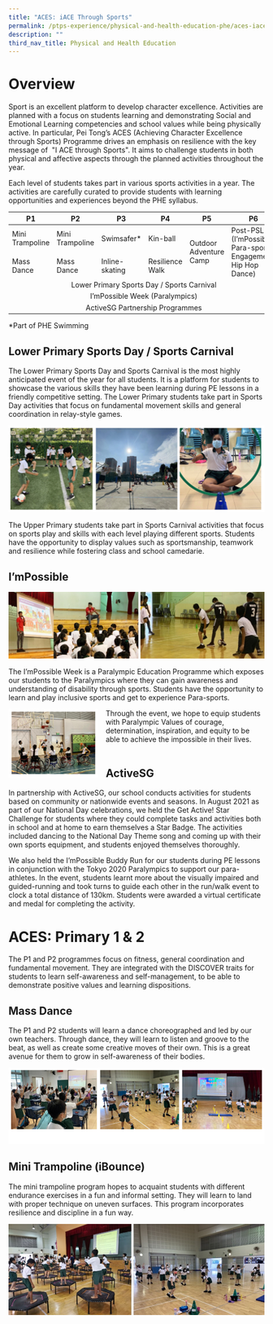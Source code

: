 ```yaml
---
title: "ACES: iACE Through Sports"
permalink: /ptps-experience/physical-and-health-education-phe/aces-iace-through-sports/
description: ""
third_nav_title: Physical and Health Education
---
```

# Overview
Sport is an excellent platform to develop character excellence. Activities are planned with a focus on students learning and demonstrating Social and Emotional Learning competencies and school values while being physically active. In particular, Pei Tong’s ACES (Achieving Character Excellence through Sports) Programme drives an emphasis on resilience with the key message of  "I ACE through Sports". It aims to challenge students in both physical and affective aspects through the planned activities throughout the year.

  

Each level of students takes part in various sports activities in a year. The activities are carefully curated to provide students with learning opportunities and experiences beyond the PHE syllabus.

<table>
<thead>
  <tr>
    <th>P1</th>
    <th>P2</th>
    <th>P3</th>
    <th>P4</th>
    <th>P5</th>
    <th>P6</th>
  </tr>
</thead>
<tbody>
  <tr>
    <td>Mini<br>Trampoline</td>
    <td>Mini<br>Trampoline</td>
    <td>Swimsafer* </td>
    <td>Kin-ball</td>
    <td rowspan="2">Outdoor Adventure Camp</td>
    <td rowspan="2">Post-PSLE (I’mPossible Para-sport Engagement, Hip Hop Dance)</td>
  </tr>
  <tr>
    <td>Mass Dance</td>
    <td>Mass Dance</td>
    <td>Inline-skating </td>
    <td>Resilience Walk</td>
  </tr>
  <tr>
		<td colspan="6"><center>Lower Primary Sports Day / Sports Carnival</center></td>
  </tr>
  <tr>
		<td colspan="6"><center>I’mPossible Week (Paralympics)</center></td>
  </tr>
  <tr>
		<td colspan="6"><center>ActiveSG Partnership Programmes</center></td>
  </tr>
</tbody>
</table>
*Part of PHE Swimming

## Lower Primary Sports Day / Sports Carnival


The Lower Primary Sports Day and Sports Carnival is the most highly anticipated event of the year for all students. It is a platform for students to showcase the various skills they have been learning during PE lessons in a friendly competitive setting. The Lower Primary students take part in Sports Day activities that focus on fundamental movement skills and general coordination in relay-style games.

![](/images/PTPS%20Experience/Physical%20and%20Health%20Education/Sports%20Carnival.png)

The Upper Primary students take part in Sports Carnival activities that focus on sports play and skills with each level playing different sports. Students have the opportunity to display values such as sportsmanship, teamwork and resilience while fostering class and school camedarie. 

## I’mPossible

![](/images/PTPS%20Experience/Physical%20and%20Health%20Education/ImPossible.jpg)

The I’mPossible Week is a Paralympic Education Programme which exposes our students to the Paralympics where they can gain awareness and understanding of disability through sports. Students have the opportunity to learn and play inclusive sports and get to experience Para-sports.



<img src="/images/PTPS%20Experience/Physical%20and%20Health%20Education/aces%20-%20p6%20post%20exam%20impossible.png" style="width:35%;margin-right:15px;" align = "left">


Through the event, we hope to equip students with Paralympic Values of courage, determination, inspiration, and equity to be able to achieve the impossible in their lives.<br><br>


## ActiveSG


In partnership with ActiveSG, our school conducts activities for students based on community or nationwide events and seasons. In August 2021 as part of our National Day celebrations, we held the Get Active! Star Challenge for students where they could complete tasks and activities both in school and at home to earn themselves a Star Badge. The activities included dancing to the National Day Theme song and coming up with their own sports equipment, and students enjoyed themselves thoroughly.

  

We also held the I’mPossible Buddy Run for our students during PE lessons in conjunction with the Tokyo 2020 Paralympics to support our para-athletes. In the event, students learnt more about the visually impaired and guided-running and took turns to guide each other in the run/walk event to clock a total distance of 130km. Students were awarded a virtual certificate and medal for completing the activity.

# ACES: Primary 1 & 2

The P1 and P2 programmes focus on fitness, general coordination and fundamental movement. They are integrated with the DISCOVER traits for students to learn self-awareness and self-management, to be able to demonstrate positive values and learning dispositions.

## Mass Dance


The P1 and P2 students will learn a dance choreographed and led by our own teachers. Through dance, they will learn to listen and groove to the beat, as well as create some creative moves of their own. This is a great avenue for them to grow in self-awareness of their bodies.

![](/images/PTPS%20Experience/Physical%20and%20Health%20Education/phe%20-%20mass%20dance.png)

## Mini Trampoline (iBounce)


The mini trampoline program hopes to acquaint students with different endurance exercises in a fun and informal setting. They will learn to land with proper technique on uneven surfaces. This program incorporates resilience and discipline in a fun way.

![](/images/PTPS%20Experience/Physical%20and%20Health%20Education/P1nP2.jpg)